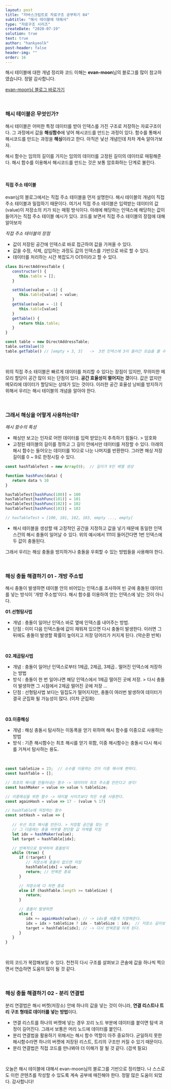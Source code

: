 ```yaml
---
layout: post
title: "자바스크립트로 자료구조 공부하기 04"
subtitle: "해시 테이블에 대해서"
type: "자료구조 시리즈"
createDate: "2020-07-19"
solution: true
text: true
author: "hankyeolk"
post-header: false
header-img: ""
order: 16
---
```


해시 테이블에 대한 개념 정리와 코드 이해는 **evan-moon**님의 블로그를 많이 참고하였습니다. 정말 감사합니다.
<br>

[evan-moon님 블로그 바로가기](https://evan-moon.github.io/2019/06/25/hashtable-with-js/)

<br>

### 해시 테이블은 무엇인가?

해시 테이블은 어떠한 특정 데이터를 받아 인덱스를 가진 구조로 저장하는 자료구조이다. 그 과정에서 값을 **해싱함수**에 넣어 해시코드를 만드는 과정이 있다. 함수를 통해서 해시코드를 만드는 과정을 **해싱**이라고 한다. 아직은 낯선 개념인데 차차 계속 알아가보자.
<br>

해시 함수는 임의의 길이를 가지는 임의의 데이터를 고정된 길이의 데이터로 매핑해준다. 해시 함수를 이용해서 해시코드를 만드는 것은 보통 암호화하는 단계로 불린다.

<br>

#### 직접 주소 테이블

evan님의 블로그에서는 직접 주소 테이블을 먼저 설명한다. 해시 테이블의 개념이 직접 주소 테이블과 밀접하기 때문이다. 여기서 직접 주소 테이블은 입력받는 데이터의 값(value)이 저장소의 키가 되는 매핑 방식이다. 아래에 해당하는 인덱스에 해당하는 값이 들어가는 직접 주소 테이블 예시가 있다. 코드를 보면서 직접 주소 테이블의 장점에 대해 알아보자
<br>

*직접 주소 테이블의 장점*

- 값이 저장된 공간에 인덱스로 바로 접근하여 값을 가져올 수 있다. 
- 값을 수정, 삭제, 삽입하는 과정도 값의 인덱스를 기반으로 바로 할 수 있다. 
- 데이터를 처리하는 시간 복잡도가 O(1)이라고 할 수 있다.

```js
class DirectAddressTable {
   constructor() {
      this.table = [];
   }

   setValue(value = -1) {
      this.table[value] = value;
   }
   getValue(value = -1) {
      this.table[value]
   }
   getTable() {
      return this.table;
   }
}

const table = new DirectAddressTable;
table.setValue(3)
table.getTable() // [empty × 3, 3]   ->  3번 인덱스에 3이 들어간 모습을 볼 수 있다.
```
<br>

위의 직접 주소 테이블은 빠르게 데이터를 처리할 수 있다는 장점이 있지만, 무의미한 메모리 할당이 공간 많이 되는 단점이 있다. **공간 효율성이 떨어지는 것**이다. 값은 없지만 메모리에 데이터가 할당되는 상태가 있는 것이다. 이러한 공간 효율성 낭비를 방지하기 위해서 우리는 해시 테이블의 개념을 알아야 한다.

<br>

### 그래서 해싱을 어떻게 사용하는데?

*해시 함수의 특성*

- 해싱만 보고는 인자로 어떤 데이터를 입력 받았는지 추측하기 힘들다. > 암호화
- 고정된 테이블의 길이를 정하고 그 길이 안에서만 데이터를 저장할 수 있다. 아래의 해시 함수는 들어오는 데이터를 10으로 나눈 나머지를 반환한다. 그러면 해싱 저장 길이를 0 ~ 9로 한정시킬 수 있다.

```js
const hashTableTest = new Array(9);  // 길이가 9인 배열 생성

function hashFunc(data) {
   return data % 10
}

hasTableTest[hashFunc(100)] = 100
hasTableTest[hashFunc(101)] = 101
hasTableTest[hashFunc(102)] = 102
hasTableTest[hashFunc(103)] = 103

// hasTableTest = [100, 101, 102, 103, empty ..., empty]
```

- 해시 테이블을 생성할 때 고정적인 공간을 지정하고 값을 넣기 때문에 동일한 인덱스간의 해시 충돌이 일어날 수 있다. 위의 예시에서 111이 들어간다면 1번 인덱스에 두 값이 충돌된다.

그래서 우리는 해싱 충돌을 방지하거나 충돌을 우회할 수 있는 방법들을 사용해야 한다.

<br>

### 해싱 충돌 해결하기 01 - 개방 주소법

해시 충돌이 발생하면 테이블 안의 비어있는 인덱스를 조사하여 빈 곳에 충돌된 데이터를 넣는 방식이 '개방 주소법'이다. 해시 함수를 이용하여 얻는 인덱스에 넣는 것이 아니다.
<br>

**01.선형탐사법**

- 개념 : 충돌이 일어난 인덱스 바로 옆에 인덱스를 내어주는 방법. 
- 단점 : 이미 다음 인덱스들에 값이 채워져 있으면 다시 충돌이 발생한다. 이러면 그 뒤에도 충돌이 발생할 확률이 높아지고 저장 덩어리가 커지게 된다. (악순환 반복)
<br>

**02.제곱탐사법**

- 개념 : 충돌이 일어난 인덱스로부터 1제곱, 2제곱, 3제곱.. 떨어진 인덱스에 저장하는 방법
- 방식 : 충돌이 한 번 일어나면 해당 인덱스에서 1제곱 떨어진 곳에 저장. > 다시 충돌이 발생하면 그 시점에서 2제곱 떨어진 곳에 저장 ...
- 단점 : 선형탐사법 보다는 밀집도가 떨어지지만, 충돌이 여러번 발생하여 데이터가 결국 군집화 될 가능성이 많다. (이차 군집화)
<br>

**03.이중해싱**

- 개념 : 해싱 충돌시 탐사하는 이동폭을 얻기 위하여 해시 함수를 이중으로 사용하는 방법
- 방식 : 기존 해시함수는 최초 해시를 얻기 위함, 이중 해시함수는 충돌시 다시 해시를 거쳐서 탐사하는 용도.
<br>

```js
const tableSize = 23;  // 소수를 이용하는 것이 이중 해시에 편하다.
const hashTable = [];

// 최초의 해시를 만들어내는 함수 -> 데이터의 최초 주소를 만든다고 생각!
const hashMaker = value => value % tableSize;

// 이중해싱을 위한 함수 -> 테이블 사이즈보다 작은 수를 사용한다.
const againHash = value => 17 - (value % 17)

// hashTable에 저장하는 함수
const setHash = value => {
   
   // 우선 최초 해시를 만든다. > 저장할 공간을 찾는 것
   // 그 다음에는 충돌 여부를 판단할 값 자체를 지정
   let idx = hashMaker(value);
   let target = hashTable[idx];

   // 반복적으로 탐색하여 충돌방지
   while (true) {
      if (!target) {
         // 저장소에 충돌이 없으면 저장
         hashTable[idx] = value;
         return; // 반복문 종료
      }

      // 저장소에 다 차면 종료
      else if (hashTable.length >= tableSize) {
         return;
      }

      // 충돌이 발생하면
      else {
         idx += againHash(value); // -> idx를 새롭게 지정해준다. 
         idx = idx > tableSize ? idx - tableSize : idx;  // 저장소 길이보다 크면 다시 
         target = hashTable[idx]; // -> 다시 반복문을 타게 된다. 
      }
   }
}
```
<br>

위의 코드가 복잡해보일 수 있다. 천천히 다시 구조를 살펴보고 콘솔에 값을 하나씩 찍으면서 연습하면 도움이 많이 될 것 같다. 

<br>

### 해싱 충돌 해결하기 02 - 분리 연결법

분리 연결법은 해시 버켓(저장소) 안에 하나의 값을 넣는 것이 아니라, **연결 리스트나 트리 구조 형태로 데이터를 넣는 방법**이다.

- 연결 리스트를 하나의 버켓에 넣는 경우 꼬리 노드 부분에 데이터를 붙이면 탐색 과정이 길어진다. 그래서 보통은 머리 노드에 데이터를 붙인다. 
- 분리 연결법을 활용하기 위해서는 해시 함수 역할이 아주 중요하다. 균일하지 못한 해시함수라면 하나의 버켓에 저장된 리스트, 트리의 구조만 커질 수 있기 때문이다. 
- 분리 연결법은 직접 코드를 만나봐야 더 이해가 잘 될 것 같다. (검색 필요)

<br>

오늘은 해시 테이블에 대해서 evan-moon님의 블로그를 기반으로 정리했다. 나 스스로도 이런 콘텐츠를 작성할 수 있도록 계속 공부에 매진해야 한다. 정말 많은 도움이 되었다. 감사합니다!
